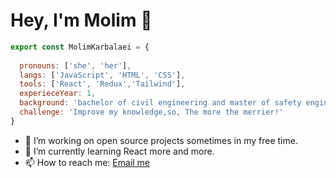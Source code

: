 # Hey, I'm Molim 👋


```js
export const MolimKarbalaei = { 
 
  pronouns: ['she', 'her'],
  langs: ['JavaScript', 'HTML', 'CSS'],
  tools: ['React', 'Redux','Tailwind'],
  experieceYear: 1,
  background: 'bachelor of civil engineering and master of safety engineering for transport' ,
  challenge: 'Improve my knowledge,so, The more the merrier!'
}
```

- 🔭 I’m working on open source projects sometimes in my free time.
- 🌱 I’m currently learning React more and more.
- 📫 How to reach me: [Email me](mailto:molim.karbalaei@gmail.com)



